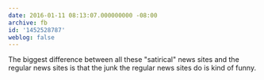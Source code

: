 ```yaml
---
date: 2016-01-11 08:13:07.000000000 -08:00
archive: fb
id: '1452528787'
weblog: false
---
```


The biggest difference between all these "satirical" news sites and the regular news sites is that the junk the regular news sites do is kind of funny.
